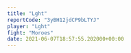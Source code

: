 ```yaml
---
title: "Lght"
reportCode: "3yBH12jdCP9bLTYJ"
player: "Lght"
fight: "Moroes"
date: 2021-06-07T18:57:55.202000+00:00
---
```

